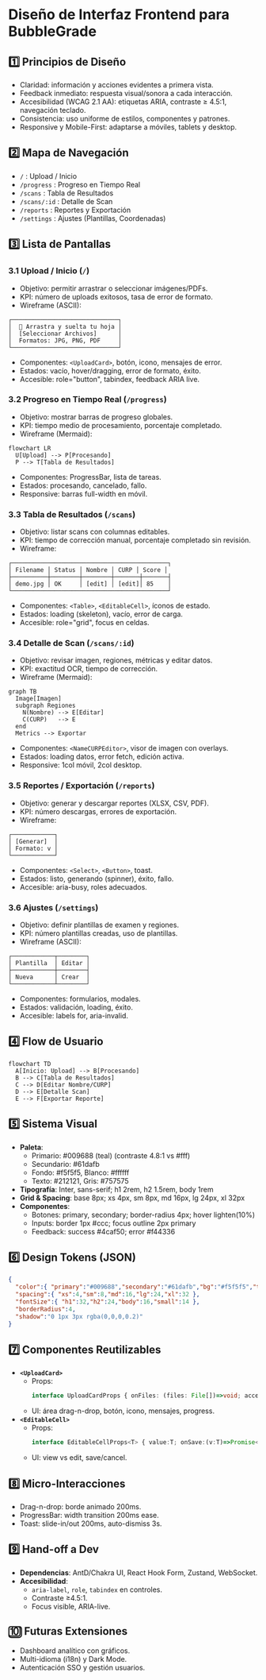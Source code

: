 # Diseño de Interfaz Frontend para BubbleGrade

## 1️⃣ Principios de Diseño
- Claridad: información y acciones evidentes a primera vista.
- Feedback inmediato: respuesta visual/sonora a cada interacción.
- Accesibilidad (WCAG 2.1 AA): etiquetas ARIA, contraste ≥ 4.5:1, navegación teclado.
- Consistencia: uso uniforme de estilos, componentes y patrones.
- Responsive y Mobile-First: adaptarse a móviles, tablets y desktop.

## 2️⃣ Mapa de Navegación
- `/` : Upload / Inicio
- `/progress` : Progreso en Tiempo Real
- `/scans` : Tabla de Resultados
- `/scans/:id` : Detalle de Scan
- `/reports` : Reportes y Exportación
- `/settings` : Ajustes (Plantillas, Coordenadas)

## 3️⃣ Lista de Pantallas

### 3.1 Upload / Inicio (`/`)
- Objetivo: permitir arrastrar o seleccionar imágenes/PDFs.
- KPI: número de uploads exitosos, tasa de error de formato.
- Wireframe (ASCII):
```
┌──────────────────────────────┐
│  📄 Arrastra y suelta tu hoja │
│  [Seleccionar Archivos]      │
│  Formatos: JPG, PNG, PDF     │
└──────────────────────────────┘
```
- Componentes: `<UploadCard>`, botón, icono, mensajes de error.
- Estados: vacío, hover/dragging, error de formato, éxito.
- Accesible: role="button", tabindex, feedback ARIA live.

### 3.2 Progreso en Tiempo Real (`/progress`)
- Objetivo: mostrar barras de progreso globales.
- KPI: tiempo medio de procesamiento, porcentaje completado.
- Wireframe (Mermaid):
```mermaid
flowchart LR
  U[Upload] --> P[Procesando]
  P --> T[Tabla de Resultados]
```
- Componentes: ProgressBar, lista de tareas.
- Estados: procesando, cancelado, fallo.
- Responsive: barras full-width en móvil.

### 3.3 Tabla de Resultados (`/scans`)
- Objetivo: listar scans con columnas editables.
- KPI: tiempo de corrección manual, porcentaje completado sin revisión.
- Wireframe:
```
┌────────────────────────────────────────────┐
│ Filename │ Status │ Nombre │ CURP │ Score │
├──────────┼────────┼────────┼───────┼───────┤
│ demo.jpg │ OK     │ [edit] │ [edit]│ 85    │
└────────────────────────────────────────────┘
```
- Componentes: `<Table>`, `<EditableCell>`, íconos de estado.
- Estados: loading (skeleton), vacío, error de carga.
- Accesible: role="grid", focus en celdas.

### 3.4 Detalle de Scan (`/scans/:id`)
- Objetivo: revisar imagen, regiones, métricas y editar datos.
- KPI: exactitud OCR, tiempo de corrección.
- Wireframe (Mermaid):
```mermaid
graph TB
  Image[Imagen]
  subgraph Regiones
    N(Nombre) --> E[Editar]
    C(CURP)   --> E
  end
  Metrics --> Exportar
```
- Componentes: `<NameCURPEditor>`, visor de imagen con overlays.
- Estados: loading datos, error fetch, edición activa.
- Responsive: 1col móvil, 2col desktop.

### 3.5 Reportes / Exportación (`/reports`)
- Objetivo: generar y descargar reportes (XLSX, CSV, PDF).
- KPI: número descargas, errores de exportación.
- Wireframe:
```
┌────────────┐
│ [Generar]  │
│ Formato: v │
└────────────┘
```
- Componentes: `<Select>`, `<Button>`, toast.
- Estados: listo, generando (spinner), éxito, fallo.
- Accesible: aria-busy, roles adecuados.

### 3.6 Ajustes (`/settings`)
- Objetivo: definir plantillas de examen y regiones.
- KPI: número plantillas creadas, uso de plantillas.
- Wireframe (ASCII):
```
┌────────────┬────────┐
│ Plantilla  │ Editar │
├────────────┼────────┤
│ Nueva      │ Crear  │
└────────────┴────────┘
```
- Componentes: formularios, modales.
- Estados: validación, loading, éxito.
- Accesible: labels for, aria-invalid.

## 4️⃣ Flow de Usuario
```mermaid
flowchart TD
  A[Inicio: Upload] --> B[Procesando]
  B --> C[Tabla de Resultados]
  C --> D[Editar Nombre/CURP]
  D --> E[Detalle Scan]
  E --> F[Exportar Reporte]
```

## 5️⃣ Sistema Visual
- **Paleta**:
  - Primario: #009688 (teal) (contraste 4.8:1 vs #fff)
  - Secundario: #61dafb
  - Fondo: #f5f5f5, Blanco: #ffffff
  - Texto: #212121, Gris: #757575
- **Tipografía**: Inter, sans-serif; h1 2rem, h2 1.5rem, body 1rem
- **Grid & Spacing**: base 8px; xs 4px, sm 8px, md 16px, lg 24px, xl 32px
- **Componentes**:
  - Botones: primary, secondary; border-radius 4px; hover lighten(10%)
  - Inputs: border 1px #ccc; focus outline 2px primary
  - Feedback: success #4caf50; error #f44336

## 6️⃣ Design Tokens (JSON)
```json
{
  "color":{ "primary":"#009688","secondary":"#61dafb","bg":"#f5f5f5","text":"#212121","success":"#4caf50","error":"#f44336" },
  "spacing":{ "xs":4,"sm":8,"md":16,"lg":24,"xl":32 },
  "fontSize":{ "h1":32,"h2":24,"body":16,"small":14 },
  "borderRadius":4,
  "shadow":"0 1px 3px rgba(0,0,0,0.2)"
}
```

## 7️⃣ Componentes Reutilizables
- **`<UploadCard>`**
  - Props:
    ```ts
    interface UploadCardProps { onFiles: (files: File[])=>void; accept?:string; maxSizeMB?:number; }
    ```
  - UI: área drag-n-drop, botón, icono, mensajes, progress.
- **`<EditableCell>`**
  - Props:
    ```ts
    interface EditableCellProps<T> { value:T; onSave:(v:T)=>Promise<void>; validator?:(v:T)=>string|null; }
    ```
  - UI: view vs edit, save/cancel.

## 8️⃣ Micro-Interacciones
- Drag-n-drop: borde animado 200ms.
- ProgressBar: width transition 200ms ease.
- Toast: slide-in/out 200ms, auto-dismiss 3s.

## 9️⃣ Hand-off a Dev
- **Dependencias**: AntD/Chakra UI, React Hook Form, Zustand, WebSocket.
- **Accesibilidad**:
  - `aria-label`, `role`, `tabindex` en controles.
  - Contraste ≥4.5:1.
  - Focus visible, ARIA-live.

## 🔟 Futuras Extensiones
- Dashboard analítico con gráficos.
- Multi-idioma (i18n) y Dark Mode.
- Autenticación SSO y gestión usuarios.